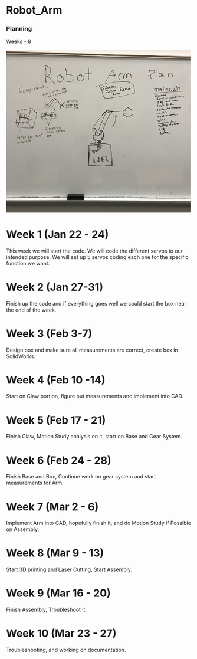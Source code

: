 # Robot_Arm

### Planning
 
 Weeks - 8
 
 <img src="Media/Robot_Arm_Planning.png" width="500">
 
 # Week 1 (Jan 22 - 24)
This week we will start the code. We will code the different servos to our intended purpose. We will set up 5 servos coding each one for the specific function we want.
 
# Week 2 (Jan 27-31)
Finish up the code and if everything goes well we could start the box near the end of the week. 

# Week 3 (Feb 3-7)
Design box and make sure all measurements are correct, create box in SolidWorks.

# Week 4 (Feb 10 -14)
Start on Claw portion, figure out measurements and implement into CAD.

# Week 5 (Feb 17 - 21)
Finish Claw, Motion Study analysis on it, start on Base and Gear System.

# Week 6 (Feb 24 - 28)
Finish Base and Box, Continue work on gear system and start measurements for Arm.

# Week 7 (Mar 2 - 6)
Implement Arm into CAD, hopefully finish it, and do Motion Study if Possible on Assembly.

# Week 8 (Mar 9 - 13)
Start 3D printing and Laser Cutting, Start Assembly.

# Week 9 (Mar 16 - 20)
Finish Assembly, Troubleshoot it.

# Week 10 (Mar 23 - 27)
Troubleshooting, and working on documentation.

